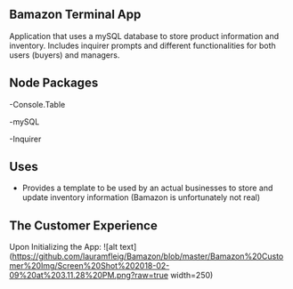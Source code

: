 ## Bamazon Terminal App

Application that uses a mySQL database to store product information and inventory. Includes inquirer prompts and different functionalities for both users (buyers) and managers. 

## Node Packages

-Console.Table

-mySQL

-Inquirer

## Uses

- Provides a template to be used by an actual businesses to store and update inventory information (Bamazon is unfortunately not real)

## The Customer Experience

Upon Initializing the App:
![alt text](https://github.com/lauramfleig/Bamazon/blob/master/Bamazon%20Customer%20Img/Screen%20Shot%202018-02-09%20at%203.11.28%20PM.png?raw=true width=250)



